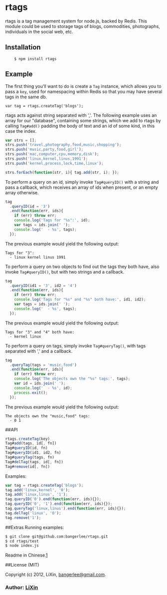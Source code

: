 # rtags

rtags is a tag management system for node.js, backed by Redis. This module could be used to storage tags of blogs, commodities, photographs, individuals in the social web, etc.

## Installation

        $ npm install rtags

## Example

The first thing you'll want to do is create a `Tag` instance, which allows you to pass a `key`, used for namespacing within Redis so that you may have several tags in the same db.

    var tag = rtags.createTag('blogs');

rtags acts against string separated with ','. The following example uses an array for our "database", containing some strings, which we add to rtags by calling `Tag#add()` padding the body of text and an id of some kind, in this case the index.

```js
var strs = [];
strs.push('travel,photography,food,music,shopping');
strs.push('music,party,food,girl');
strs.push('mac,computer,cpu,memory,disk');
strs.push('linux,kernel,linus,1991');
strs.push('kernel,process,lock,time,linux');

strs.forEach(function(str, i){ tag.add(str, i); });
```
To perform a query on an id, simply invoke `Tag#queryID()` with a string and pass a callback, which receives an array of ids when present, or an empty array otherwise.

```js
tag
  .queryID(id = '3')
  .end(function(err, ids){
    if (err) throw err;
    console.log('Tags for "%s":', id);
    var tags = ids.join(' ');
    console.log('  - %s', tags);
  });
  ```

The previous example would yield the following output:

```
Tags for "3":
  - linux kernel linus 1991
```

To perform a query on two objects to find out the tags they both have, also invoke `Tag#queryID()`, but with two strings and a callback.

```js
tag
  .queryID(id1 = '3', id2 = '4')
  .end(function(err, ids){
    if (err) throw err;
    console.log('Tags for "%s" and "%s" both have:', id1, id2);
    var tags = ids.join(' ');
    console.log('  - %s', tags);
  });
  ```

The previous example would yield the following output:

```
Tags for "3" and "4" both have:
  - kernel linux
```

To perform a query on tags, simply invoke `Tag#queryTag()`, with tags separated with ',' and a callback.


```js
tag
  .queryTag(tags = 'music,food')
  .end(function(err, ids){
    if (err) throw err;
    console.log('The objects own the "%s" tags:', tags);
    var id = ids.join(' ');
    console.log('  - %s', id);
    process.exit();
  });
  ```

The previous example would yield the following output:

```
The objects own the "music,food" tags:
  - 0 1
```

##API

```js
rtags.createTag(key)
Tag#add(tags, id[, fn])
Tag#queryID(id, fn)
Tag#queryID(id1, id2, fn)
Tag#queryTag(tags, fn)
Tag#delTag(tags, id[, fn])
Tag#remove(id[, fn])
```

Examples:

```js
var tag = rtags.createTag('blogs');
tag.add('linux,kernel', '0');
tag.add('linux,linus', '1');
tag.queryID('0').end(function(err, ids){});
tag.queryID('0', '1').end(function(err, ids){});
tag.queryTag('linux,linus').end(function(err, ids){});
tag.delTag('linux', '0');
tag.remove('1');
```

##Extras
Running examples:

```bash
$ git clone git@github.com:bangerlee/rtags.git
$ cd rtags/test
$ node index.js
```
Readme in Chinese.[1]

##License (MIT)

Copyright (c) 2012, LiXin, bangerlee@gmail.com.

### Author: [LiXin][0]

[0]: http://bangerlee.blogspot.com/
[1]: http://www.cnblogs.com/bangerlee/archive/2012/12/03/2798680.html
